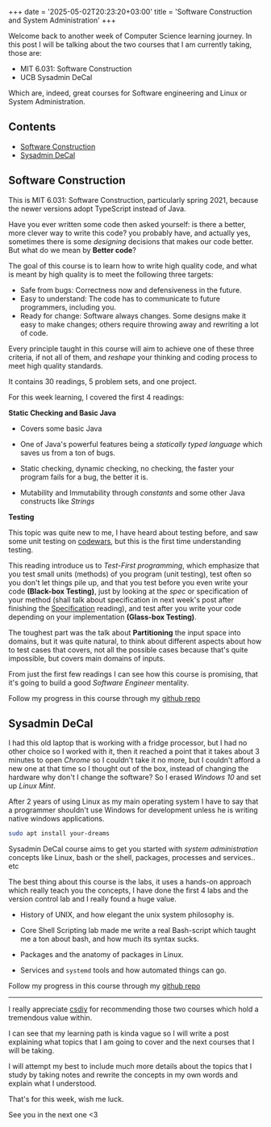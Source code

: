 +++
date = '2025-05-02T20:23:20+03:00'
title = 'Software Construction and System Administration'
+++

Welcome back to another week of Computer Science learning journey. In this post I will be talking about the two courses that I am currently taking, those are:

- MIT 6.031: Software Construction
- UCB Sysadmin DeCal

Which are, indeed, great courses for Software engineering and Linux or System Administration.

## Contents

- [Software Construction](#software-construction)
- [Sysadmin DeCal](#sysadmin-decal)

## Software Construction

This is MIT 6.031: Software Construction, particularly spring 2021, because the newer versions adopt TypeScript instead of Java.

Have you ever written some code then asked yourself: is there a better, more clever way to write this code? you probably have, and actually yes, sometimes there is some *designing* decisions that makes our code better. But what do we mean by **Better code**?

The goal of this course is to learn how to write high quality code, and what is meant by high quality is to meet the following three targets:

- Safe from bugs: Correctness now and defensiveness in the future.
- Easy to understand: The code has to communicate to future programmers, including you.
- Ready for change: Software always changes. Some designs make it easy to make changes; others require throwing away and rewriting a lot of code.

Every principle taught in this course will aim to achieve one of these three criteria, if not all of them, and *reshape* your thinking and coding process to meet high quality standards.

It contains 30 readings, 5 problem sets, and one project.

For this week learning, I covered the first 4 readings:

**Static Checking and Basic Java**

- Covers some basic Java

- One of Java's powerful features being a *statically typed language* which saves us from a ton of bugs.

- Static checking, dynamic checking, no checking, the faster your program fails for a bug, the better it is.

- Mutability and Immutability through *constants* and some other Java constructs like *Strings*

**Testing**

This topic was quite new to me, I have heard about testing before, and saw some unit testing on [codewars](https://www.codewars.com/), but this is the first time understanding testing.

This reading introduce us to *Test-First programming*, which emphasize that you test small units (methods) of you program (unit testing), test often so you don't let things pile up, and that you test before you even write your code **(Black-box Testing)**, just by looking at the *spec* or specification of your method (shall talk about specification in next week's post after finishing the [Specification](https://web.mit.edu/6.031/www/sp21/classes/06-specifications/) reading), and test after you write your code depending on your implementation **(Glass-box Testing)**.

The toughest part was the talk about **Partitioning** the input space into domains, but it was quite natural, to think about different aspects about how to test cases that covers, not all the possible cases because that's quite impossible, but covers main domains of inputs.

From just the first few readings I can see how this course is promising, that it's going to build a good *Software Engineer* mentality.

Follow my progress in this course through my [github repo](https://github.com/HsHs-dev/MIT-Software-Construction-6.031)

## Sysadmin DeCal

I had this old laptop that is working with a fridge processor, but I had no other choice so I worked with it, then it reached a point that it takes about 3 minutes to open *Chrome* so I couldn't take it no more, but I couldn't afford a new one at that time so I thought out of the box, instead of changing the hardware why don't I change the software? So I erased *Windows 10* and set up *Linux Mint*.

After 2 years of using Linux as my main operating system I have to say that a programmer shouldn't use Windows for development unless he is writing native windows applications.

```bash
sudo apt install your-dreams
```

Sysadmin DeCal course aims to get you started with *system administration* concepts like Linux, bash or the shell, packages, processes and services.. etc

The best thing about this course is the labs, it uses a hands-on approach which really teach you the concepts, I have done the first 4 labs and the version control lab and I really found a huge value.

- History of UNIX, and how elegant the unix system philosophy is.

- Core Shell Scripting lab made me write a real Bash-script which taught me a ton about bash, and how much its syntax sucks.

- Packages and the anatomy of packages in Linux.

- Services and `systemd` tools and how automated things can go.

Follow my progress in this course through my [github repo](https://github.com/HsHs-dev/SysadminDeCal)

***

I really appreciate [csdiy](https://csdiy.wiki/en/) for recommending those two courses which hold a tremendous value within.

I can see that my learning path is kinda vague so I will write a post explaining what topics that I am going to cover and the next courses that I will be taking.

I will attempt my best to include much more details about the topics that I study by taking notes and rewrite the concepts in my own words and explain what I understood.

That's for this week, wish me luck.

See you in the next one <3